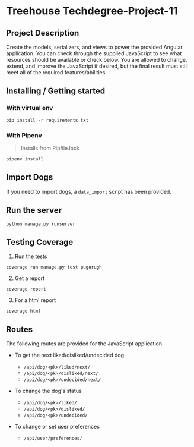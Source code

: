 # Treehouse Techdegree-Project-11

## Project Description

Create the models, serializers, and views to power the provided Angular
application. You can check through the supplied JavaScript to see what
resources should be available or check below. You are allowed to change,
extend, and improve the JavaScript if desired, but the final result must still
meet all of the required features/abilities.

## Installing / Getting started

### With virtual env

```shell
pip install -r requirements.txt
```

### With Pipenv

> Installs from Pipfile.lock

```shell
pipenv install
```

## Import Dogs

If you need to import dogs, a `data_import` script has been provided.

## Run the server

```shell
python manage.py runserver
```

## Testing Coverage

1. Run the tests

```shell
coverage run manage.py test pugorugh
```

2. Get a report

```shell
coverage report
```

3. For a html report

```shell
coverage html
```

## Routes

The following routes are provided for the JavaScript application.

* To get the next liked/disliked/undecided dog

	* `/api/dog/<pk>/liked/next/`
	* `/api/dog/<pk>/disliked/next/`
	* `/api/dog/<pk>/undecided/next/`

* To change the dog's status

	* `/api/dog/<pk>/liked/`
	* `/api/dog/<pk>/disliked/`
	* `/api/dog/<pk>/undecided/`

* To change or set user preferences

	* `/api/user/preferences/`

